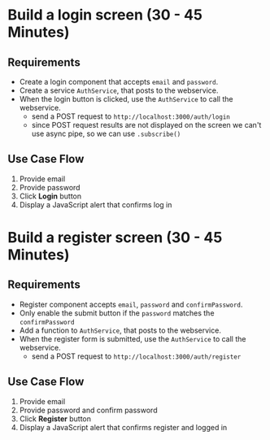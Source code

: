 # Build a login screen (30 - 45 Minutes)

## Requirements
* Create a login component that accepts `email` and `password`.
* Create a service `AuthService`, that posts to the webservice.
* When the login button is clicked, use the `AuthService` to call the webservice.
  * send a POST request to `http://localhost:3000/auth/login`
  * since POST request results are not displayed on the screen
    we can't use async pipe, so we can use `.subscribe()`


## Use Case Flow
1. Provide email
2. Provide password
3. Click **Login** button
4. Display a JavaScript alert that confirms log in

# Build a register screen (30 - 45 Minutes)

## Requirements
* Register component accepts `email`, `password` and `confirmPassword`.
* Only enable the submit button if the `password` matches the `confirmPassword`
* Add a function to `AuthService`, that posts to the webservice.
* When the register form is submitted, use the `AuthService` to call the webservice.
  * send a POST request to `http://localhost:3000/auth/register`

## Use Case Flow
1. Provide email
2. Provide password and confirm password
3. Click **Register** button
4. Display a JavaScript alert that confirms register and logged in
